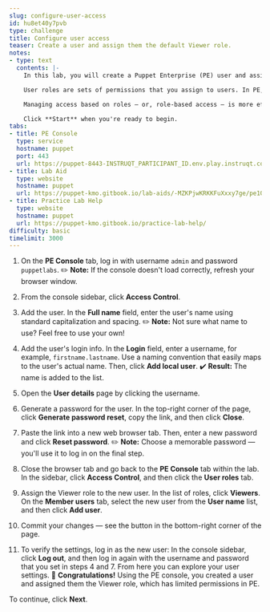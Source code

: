 ```yaml
---
slug: configure-user-access
id: hu8et40y7pvb
type: challenge
title: Configure user access
teaser: Create a user and assign them the default Viewer role.
notes:
- type: text
  contents: |-
    In this lab, you will create a Puppet Enterprise (PE) user and assign them the default Viewer role (which has limited permissions) from the PE console.

    User roles are sets of permissions that you assign to users. In PE, you assign roles to users (or groups of users), rather than assigning specific permissions to individual users.

    Managing access based on roles — or, role-based access — is more efficient than managing user permissions on a per-user basis.

    Click **Start** when you're ready to begin.
tabs:
- title: PE Console
  type: service
  hostname: puppet
  port: 443
  url: https://puppet-8443-INSTRUQT_PARTICIPANT_ID.env.play.instruqt.com
- title: Lab Aid
  type: website
  hostname: puppet
  url: https://puppet-kmo.gitbook.io/lab-aids/-MZKPjwKRKKFuXxxy7ge/pe101/configure-user-access
- title: Practice Lab Help
  type: website
  hostname: puppet
  url: https://puppet-kmo.gitbook.io/practice-lab-help/
difficulty: basic
timelimit: 3000
---
```

1. On the **PE Console** tab, log in with username `admin` and password `puppetlabs`.
✏️ **Note:** If the console doesn't load correctly, refresh your browser window.

2. From the console sidebar, click **Access Control**.
3. Add the user. In the **Full name** field, enter the user's name using standard capitalization and spacing.
✏️ **Note:** Not sure what name to use? Feel free to use your own!

4. Add the user's login info. In the **Login** field, enter a username, for example, `firstname.lastname`. Use a naming convention that easily maps to the user's actual name. Then, click **Add local user**.
✔️ **Result:** The name is added to the list.

5. Open the **User details** page by clicking the username.

6. Generate a password for the user. In the top-right corner of the page, click **Generate password reset**, copy the link, and then click **Close**.

7. Paste the link into a new web browser tab. Then, enter a new password and click **Reset password**.
✏️ **Note:** Choose a memorable password — you'll use it to log in on the final step.

8. Close the browser tab and go back to the **PE Console** tab within the lab. In the sidebar, click **Access Control**, and then click the **User roles** tab.

9. Assign the Viewer role to the new user. In the list of roles, click **Viewers**. On the **Member users** tab, select the new user from the **User name** list, and then click **Add user**.

10. Commit your changes — see the button in the bottom-right corner of the page.

11. To verify the settings, log in as the new user: In the console sidebar, click **Log out**, and then log in again with the username and password that you set in steps 4 and 7. From here you can explore your user settings.
🎈 **Congratulations!** Using the PE console, you created a user and assigned them the Viewer role, which has limited permissions in PE.

To continue, click **Next**.